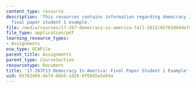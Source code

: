 ```yaml
---
content_type: resource
description: 'This resources contains information regarding democracy in america:
  final paper student 1 example.'
file: /media/courses/17-267-democracy-in-america-fall-2013/65763d04de7d66b51d266f6845a5eb9a_MIT17_267F13Stu1Final.pdf
file_type: application/pdf
learning_resource_types:
- Assignments
ocw_type: OCWFile
parent_title: Assignments
parent_type: CourseSection
resourcetype: Document
title: '17.267F13 Democracy In America: Final Paper Student 1 Example'
uid: 65763d04-de7d-66b5-1d26-6f6845a5eb9a
---
```

